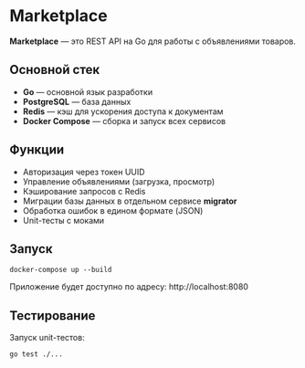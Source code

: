# Marketplace

**Marketplace** — это REST API на Go для работы с объявлениями товаров.

## Основной стек

- **Go** — основной язык разработки
- **PostgreSQL** — база данных
- **Redis** — кэш для ускорения доступа к документам
- **Docker Compose** — сборка и запуск всех сервисов

## Функции

- Авторизация через токен UUID
- Управление объявлениями (загрузка, просмотр)
- Кэширование запросов с Redis
- Миграции базы данных в отдельном сервисе **migrator**
- Обработка ошибок в едином формате (JSON)
- Unit-тесты с моками

## Запуск
`docker-compose up --build`

Приложение будет доступно по адресу: http://localhost:8080

## Тестирование
Запуск unit-тестов:

`go test ./...`